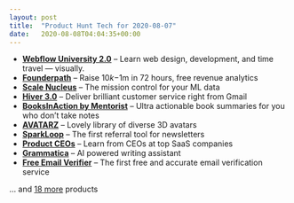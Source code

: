 ```yaml
---
layout: post
title:  "Product Hunt Tech for 2020-08-07"
date:   2020-08-08T04:04:35+00:00
---
```


* **[Webflow University 2.0](https://www.producthunt.com/posts/webflow-university-2-0?utm_campaign=producthunt-api&utm_medium=api-v2&utm_source=Application%3A+Daily+Digest+RSS+v2+%28ID%3A+29748%29)** – Learn web design, development, and time travel — visually.
* **[Founderpath](https://www.producthunt.com/posts/founderpath?utm_campaign=producthunt-api&utm_medium=api-v2&utm_source=Application%3A+Daily+Digest+RSS+v2+%28ID%3A+29748%29)** – Raise $10k-$1m in 72 hours, free revenue analytics
* **[Scale Nucleus](https://www.producthunt.com/posts/scale-nucleus?utm_campaign=producthunt-api&utm_medium=api-v2&utm_source=Application%3A+Daily+Digest+RSS+v2+%28ID%3A+29748%29)** – The mission control for your ML data
* **[Hiver 3.0](https://www.producthunt.com/posts/hiver-3-0?utm_campaign=producthunt-api&utm_medium=api-v2&utm_source=Application%3A+Daily+Digest+RSS+v2+%28ID%3A+29748%29)** – Deliver brilliant customer service right from Gmail
* **[BooksInAction by Mentorist](https://www.producthunt.com/posts/booksinaction-by-mentorist?utm_campaign=producthunt-api&utm_medium=api-v2&utm_source=Application%3A+Daily+Digest+RSS+v2+%28ID%3A+29748%29)** – Ultra actionable book summaries for you who don’t take notes
* **[AVATARZ](https://www.producthunt.com/posts/avatarz?utm_campaign=producthunt-api&utm_medium=api-v2&utm_source=Application%3A+Daily+Digest+RSS+v2+%28ID%3A+29748%29)** – Lovely library of diverse 3D avatars
* **[SparkLoop](https://www.producthunt.com/posts/sparkloop?utm_campaign=producthunt-api&utm_medium=api-v2&utm_source=Application%3A+Daily+Digest+RSS+v2+%28ID%3A+29748%29)** – The first referral tool for newsletters
* **[Product CEOs](https://www.producthunt.com/posts/product-ceos?utm_campaign=producthunt-api&utm_medium=api-v2&utm_source=Application%3A+Daily+Digest+RSS+v2+%28ID%3A+29748%29)** – Learn from CEOs at top SaaS companies
* **[Grammatica](https://www.producthunt.com/posts/grammatica?utm_campaign=producthunt-api&utm_medium=api-v2&utm_source=Application%3A+Daily+Digest+RSS+v2+%28ID%3A+29748%29)** – AI powered writing assistant
* **[Free Email Verifier](https://www.producthunt.com/posts/free-email-verifier?utm_campaign=producthunt-api&utm_medium=api-v2&utm_source=Application%3A+Daily+Digest+RSS+v2+%28ID%3A+29748%29)** – The first free and accurate email verification service

… and [18 more](https://www.producthunt.com/tech) products